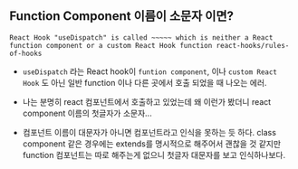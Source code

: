 ## Function Component 이름이 소문자 이면?

`React Hook "useDispatch" is called ~~~~~ which is neither a React function component or a custom React Hook function react-hooks/rules-of-hooks`

- `useDispatch` 라는 React hook이 `funtion component`, 이나 `custom React Hook` 도 아닌 일반 function 이나 다른 곳에서 호출 되었을 때 나오는 에러. 

- 나는 분명히 react 컴포넌트에서 호출하고 있었는데 왜 이런가 봤더니 react component 이름의 첫글자가 소문자... 

- 컴포넌트 이름이 대문자가 아니면 컴포넌트라고 인식을 못하는 듯 하다. class component 같은 경우에는 extends를 명시적으로 해주어서 괜찮을 것 같지만 function 컴포넌트는 따로 해주는게 없으니 첫글자 대문자를 보고 인식하나보다.